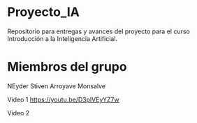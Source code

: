 # Proyecto_IA
Repositorio para entregas y avances del proyecto para el curso Introducción a la Inteligencia Artificial.
# Miembros del grupo 
NEyder Stiven Arroyave Monsalve





Video 1
https://youtu.be/D3plVEyYZ7w


Video 2
